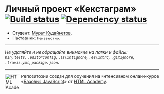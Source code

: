 # Личный проект «Кекстаграм» [![Build status][travis-image]][travis-url] [![Dependency status][dependency-image]][dependency-url]

* Студент: [Мурат Кудайнетов](https://up.htmlacademy.ru/javascript/6/user/34609).
* Наставник: `Неизвестно`.

---

_Не удаляйте и не обращайте внимание на папки и файлы:_<br>
_`bin`, `tests`, `.editorconfig`, `.eslintignore`, `.eslintrc`, `.gitignore`, `.travis.yml`, `package.json`._

---

<a href="https://htmlacademy.ru/intensive/javascript"><img align="left" width="50" height="50" title="HTML Academy" src="https://up.htmlacademy.ru/static/img/intensive/javascript/logo-for-github.svg"></a>

Репозиторий создан для обучения на интенсивном онлайн‑курсе «[Базовый JavaScript](https://htmlacademy.ru/intensive/javascript)» от [HTML Academy](https://htmlacademy.ru).

[travis-image]: https://travis-ci.org/htmlacademy-javascript/34609-kekstagram.svg?branch=master
[travis-url]: https://travis-ci.org/htmlacademy-javascript/34609-kekstagram
[dependency-image]: https://david-dm.org/htmlacademy-javascript/34609-kekstagram.svg?style=flat-square
[dependency-url]: https://david-dm.org/htmlacademy-javascript/34609-kekstagram
